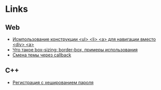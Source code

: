 # Links

## Web

- [Исмпользование конструкции \<ul\> \<li\> \<a\> для навигации вместо \<div\> \<a\>](./navigation-layout/index.html)
- [Что такое box-sizing: border-box, примеры использования](./box-sizing/index.html)
- [Смена темы через callback](./theme-swither-js/index.html)

## C++
- [Регистрация с хешированием пароля](./password-hash/)
